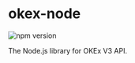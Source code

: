 # okex-node

![npm version](https://img.shields.io/npm/v/okex-node.svg?style=flat)

The Node.js library for OKEx V3 API.
